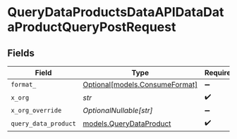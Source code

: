 # QueryDataProductsDataAPIDataDataProductQueryPostRequest


## Fields

| Field                                                        | Type                                                         | Required                                                     | Description                                                  |
| ------------------------------------------------------------ | ------------------------------------------------------------ | ------------------------------------------------------------ | ------------------------------------------------------------ |
| `format_`                                                    | [Optional[models.ConsumeFormat]](../models/consumeformat.md) | :heavy_minus_sign:                                           | N/A                                                          |
| `x_org`                                                      | *str*                                                        | :heavy_check_mark:                                           | N/A                                                          |
| `x_org_override`                                             | *OptionalNullable[str]*                                      | :heavy_minus_sign:                                           | N/A                                                          |
| `query_data_product`                                         | [models.QueryDataProduct](../models/querydataproduct.md)     | :heavy_check_mark:                                           | N/A                                                          |